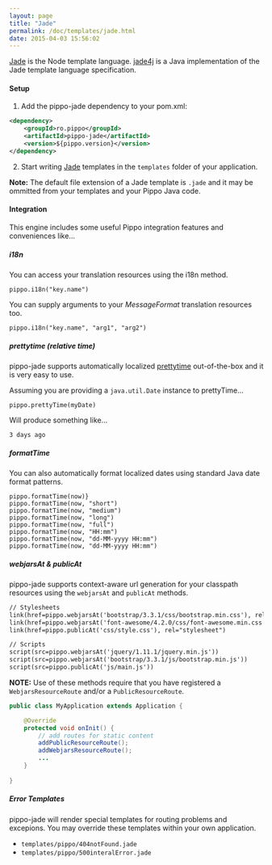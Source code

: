 ```yaml
---
layout: page
title: "Jade"
permalink: /doc/templates/jade.html
date: 2015-04-03 15:56:02
---
```


[Jade][jade] is the Node template language. [jade4j][jade4j] is a Java implementation of the Jade template language specification.

#### Setup

1) Add the pippo-jade dependency to your pom.xml:

```xml
<dependency>
    <groupId>ro.pippo</groupId>
    <artifactId>pippo-jade</artifactId>
    <version>${pippo.version}</version>
</dependency>
```

2)  Start writing [Jade][jade] templates in the `templates` folder of your application.  

**Note:** The default file extension of a Jade template is `.jade` and it may be ommitted from your templates and your Pippo Java code.

#### Integration

This engine includes some useful Pippo integration features and conveniences like... 

##### i18n

You can access your translation resources using the i18n method.

```
pippo.i18n("key.name")
```

You can supply arguments to your *MessageFormat* translation resources too.

```
pippo.i18n("key.name", "arg1", "arg2")
```

##### prettytime (relative time)

pippo-jade supports automatically localized [prettytime][prettytime] out-of-the-box and it is very easy to use.

Assuming you are providing a `java.util.Date` instance to prettyTime...

```
pippo.prettyTime(myDate)
```

Will produce something like...

```
3 days ago
```

##### formatTime

You can also automatically format localized dates using standard Java date format patterns.

```
pippo.formatTime(now)}
pippo.formatTime(now, "short")
pippo.formatTime(now, "medium")
pippo.formatTime(now, "long")
pippo.formatTime(now, "full")
pippo.formatTime(now, "HH:mm")
pippo.formatTime(now, "dd-MM-yyyy HH:mm")
pippo.formatTime(now, "dd-MM-yyyy HH:mm")
```

##### webjarsAt & publicAt

pippo-jade supports context-aware url generation for your classpath resources using the `webjarsAt` and `publicAt` methods.

```html
// Stylesheets
link(href=pippo.webjarsAt('bootstrap/3.3.1/css/bootstrap.min.css'), rel="stylesheet")
link(href=pippo.webjarsAt('font-awesome/4.2.0/css/font-awesome.min.css'), rel="stylesheet")
link(href=pippo.publicAt('css/style.css'), rel="stylesheet")

// Scripts
script(src=pippo.webjarsAt('jquery/1.11.1/jquery.min.js'))
script(src=pippo.webjarsAt('bootstrap/3.3.1/js/bootstrap.min.js'))
script(src=pippo.publicAt('js/main.js'))
```

**NOTE:** Use of these methods require that you have registered a `WebjarsResourceRoute` and/or a `PublicResourceRoute`.

```java
public class MyApplication extends Application {

    @Override
    protected void onInit() {
        // add routes for static content
        addPublicResourceRoute();
        addWebjarsResourceRoute();
        ...
    }
    
}
```

##### Error Templates

pippo-jade will render special templates for routing problems and excepions.  You may override these templates 
within your own application.

- `templates/pippo/404notFound.jade`
- `templates/pippo/500interalError.jade`

[jade]: http://jade-lang.com
[jade4j]: https://github.com/neuland/jade4j
[prettytime]: http://ocpsoft.org/prettytime

